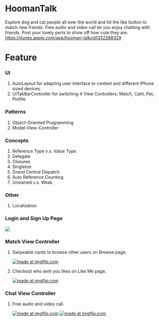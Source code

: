 # HoomanTalk
Explore dog and cat people all over the world and hit the like button to match new friends.
Free audio and video call let you enjoy chatting with friends.
Post your lovely perts to show off how cute they are.
https://itunes.apple.com/app/hooman-talk/id1332388329

# Feature
### UI
1. AutoLayout for adapting user interface to context and different iPhone sized devices.
2. UITabBarController for switching 4 View Controllers: Match, Caht, Pet, Profile.

### Patterns
1. Object-Oriented Programming
2. Model-View-Controller

### Concepts
1. Reference Type v.s. Value Type
2. Delegate
3. Closures
4. Singleton
5. Grand Central Dispatch
6. Auto Reference Counting
7. Unowned v.s. Weak

### Other
1. Localization

### Login and Sign Up Page
<img src="https://imgur.com/a/8ahpE"></img>

### Match View Controller
1. Swipeable cards to browse other users on Browse page.

    <a href="https://imgflip.com/gif/22ttxi"><img src="https://i.imgflip.com/22ttxi.gif" title="made at imgflip.com"/></a>

2. Checkout who sent you likes on Like Me page.

    <a href="https://imgflip.com/gif/22ttzt"><img src="https://i.imgflip.com/22ttzt.gif" title="made at imgflip.com"/></a>
    
### Chat View Controller
1. Free audio and video call.

    <a href="https://imgflip.com/gif/22tu1j"><img src="https://i.imgflip.com/22tu1j.gif" title="made at imgflip.com"/></a>    <a href="https://imgflip.com/gif/22tu2u"><img src="https://i.imgflip.com/22tu2u.gif" title="made at imgflip.com"/></a>    




